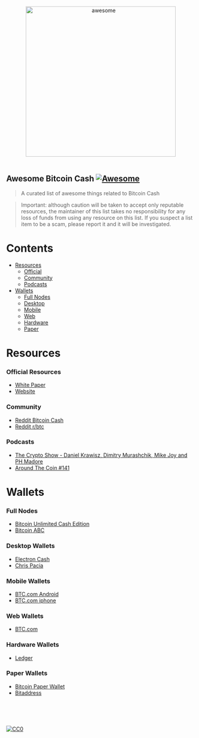 <p align="center">
  <br>
  <img width="400" src="https://rawgit.com/dsmurrell/awesome-bitcoin-cash/master/logo.png" alt="awesome">
  <br>
  <br>
</p>

## Awesome Bitcoin Cash [![Awesome](https://cdn.rawgit.com/sindresorhus/awesome/d7305f38d29fed78fa85652e3a63e154dd8e8829/media/badge.svg)](https://github.com/sindresorhus/awesome)

> A curated list of awesome things related to Bitcoin Cash

> Important: although caution will be taken to accept only reputable resources, the maintainer of this list takes no responsibility for any loss of funds from using any resource on this list. If you suspect a list item to be a scam, please report it and it will be investigated.

# Contents

- [Resources](#resources)
  - [Official](#official-resources)
  - [Community](#community)
  - [Podcasts](#podcasts)
- [Wallets](#wallets)
  - [Full Nodes](#full-nodes)
  - [Desktop](#desktop-wallets)
  - [Mobile](#mobile-wallets)
  - [Web](#web-wallets)
  - [Hardware](#hardware-wallets)
  - [Paper](#paper-wallets)

# Resources

### Official Resources

- [White Paper](https://www.bitcoin.com/bitcoin.pdf)
- [Website](https://www.bitcoincash.org/)

### Community

- [Reddit Bitcoin Cash](https://www.reddit.com/r/Bitcoincash/)
- [Reddit r/btc](https://www.reddit.com/r/btc/)

### Podcasts

- [The Crypto Show - Daniel Krawisz, Dimitry Murashchik, Mike Joy and PH Madore](https://letstalkbitcoin.com/blog/post/the-crypto-show-daniel-krawisz-dimitry-murashchik-mike-joy-and-ph-madore)
- [Around The Coin #141](https://soundcloud.com/aroundthecoin/fintech-podcast-episode-141-bitcoin-classic-versus-bitcoin-cash-the-fork-ahead)

# Wallets

### Full Nodes

- [Bitcoin Unlimited Cash Edition](https://www.bitcoinunlimited.info)
- [Bitcoin ABC](https://www.bitcoinabc.org)

### Desktop Wallets

- [Electron Cash](https://www.electroncash.org)
- [Chris Pacia](https://github.com/cpacia/BitcoinCash-Wallet/releases)

### Mobile Wallets

- [BTC.com Android](https://play.google.com/store/apps/details?id=com.blocktrail.mywallet)
- [BTC.com iphone](https://itunes.apple.com/us/app/btc-com-bitcoin-wallet/id1019614423)

### Web Wallets

- [BTC.com](https://bcc-wallet.btc.com)

### Hardware Wallets

- [Ledger](https://www.ledgerwallet.com)

### Paper Wallets

- [Bitcoin Paper Wallet](https://bitcoinpaperwallet.com)
- [Bitaddress](https://www.bitaddress.org)

<br/>
<br/>
<br/>

[![CC0](https://i.creativecommons.org/p/zero/1.0/88x31.png)](https://creativecommons.org/publicdomain/zero/1.0/)
